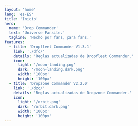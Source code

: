 ```yaml
---
layout: 'home'
lang: 'es-ES'
title: 'Inicio'
hero:
  name: 'Drop Commander'
  text: 'Universe Fansite.'
  tagline: 'Hecho por fans, para fans.'
features:
  - title: 'Dropfleet Commander V1.3.1'
    link: './dfc/'
    details: 'Reglas actualizadas de Dropfleet Commander.'
    icon:
      light: '/moon-landing.png'
      dark: '/moon-landing.dark.png'
      width: '100px'
      height: '100px'
  - title: 'Dropzone Commander V2.2.0'
    link: './dzc/'
    details: 'Reglas actualizadas de Dropzone Commander.'
    icon:
      light: '/orbit.png'
      dark: '/orbit.dark.png'
      width: '100px'
      height: '100px'
---
```

